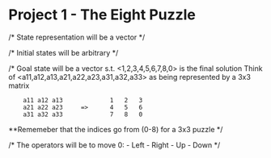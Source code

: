 # Project 1 - The Eight Puzzle

/* State representation will be a vector */

/* Initial states will be arbitrary */

/* Goal state will be a vector s.t. <1,2,3,4,5,6,7,8,0> is the final solution
   Think of <a11,a12,a13,a21,a22,a23,a31,a32,a33> as being represented by a 3x3 matrix 

        a11 a12 a13             1   2   3
        a21 a22 a23     =>      4   5   6
        a31 a32 a33             7   8   0

   **Rememeber that the indices go from (0-8) for a 3x3 puzzle
*/

/* The operators will be to move 0:
        - Left
        - Right
        - Up
        - Down 
*/
